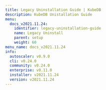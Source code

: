 ```yaml
---
title: Legacy Uninstallation Guide | KubeDB
description: KubeDB Unistallation Guide
menu:
  docs_v2021.11.24:
    identifier: legacy-uninstallation-guide
    name: Legacy Uninstall
    parent: setup
    weight: 60
menu_name: docs_v2021.11.24
info:
  autoscaler: v0.9.0
  cli: v0.24.0
  community: v0.24.0
  enterprise: v0.11.0
  installer: v2021.11.24
  version: v2021.11.24
---
```


